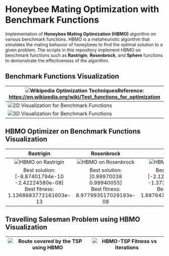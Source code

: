 # Honeybee Mating Optimization with Benchmark Functions
Implementation of **Honeybee Mating Optimization (HBMO)** algorithm on various benchmark functions. HBMO is a metaheuristic algorithm that simulates the mating behavior of honeybees to find the optimal solution to a given problem.
The scripts in this repository implement HBMO on benchmark functions such as **Rastrigin**, **Rosenbrock**, and **Sphere** functions to demonstrate the effectiveness of the algorithm.

## Benchmark Functions Visualization

| ![Wikipedia Optimization Techniques](https://i.imgur.com/8NtgxXI.png)Reference: https://en.wikipedia.org/wiki/Test_functions_for_optimization 	|
|-----------------------------------------------------------------------------------------------------------------------------------------------	|
| ![2D Visualization for Benchmark Functions](https://i.imgur.com/XLKxwrC.png)                                                                  	|
| ![3D Visualization for Benchmark Functions](https://i.imgur.com/WbeEDxS.gif)  
## HBMO Optimizer on Benchmark Functions Visualization
|                                         Rastrigin                                        	|                                   Rosenbrock                                  	|                                          Sphere                                          	|
|:----------------------------------------------------------------------------------------:	|:-----------------------------------------------------------------------------:	|:----------------------------------------------------------------------------------------:	|
|                   ![HBMO on Rastrigin](https://i.imgur.com/9IEiZE4.gif)                  	|             ![HBMO on Rosenbrock](https://i.imgur.com/oTFtxu3.gif)            	|                    ![HBMO on Sphere](https://i.imgur.com/6qzQa9N.gif)                    	|
| Best solution: [-8.87401794e-10 -2.42224580e-08]<br>Best fitness: 1.1368683772161603e-13 	| Best solution: [0.99970038 0.99940055]<br>Best fitness: 8.977993517029193e-08 	| Best Solution: [-2.12326958e-10 -1.37375134e-08]<br>Best Fitness: 1.8876435746720541e-16 	|

## Travelling Salesman Problem using HBMO Visualization
| ![Route covered by the TSP using HBMO](https://i.imgur.com/Qe5eGCE.gif) | ![HBMO-TSP Fitness vs Iterations](https://i.imgur.com/MDgY1y6.png) |
|-------------------------------------------------------------------------|--------------------------------------------------------------------|
